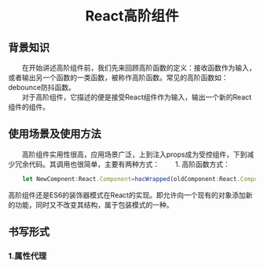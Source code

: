 <h1 align="center">React高阶组件</h1>

## 背景知识
<div>
　　在开始讲述高阶组件前，我们先来回顾高阶函数的定义：接收函数作为输入，或者输出另一个函数的一类函数，被称作高阶函数。常见的高阶函数如：debounce防抖函数。<br/>
　　对于高阶组件，它描述的便是接受React组件作为输入，输出一个新的React组件的组件。
</div>

## 使用场景及使用方法
<div>
　　高阶组件实用性很高，应用场景广泛，上到注入props成为受控组件，下到减少冗余代码。其调用也很简单，主要有两种方式：
　　1. 高阶函数方式：

```typescript
    let NewCompnent:React.Component=hocWrapped(oldComponent:React.Component):React.Component
```
高阶组件还是ES6的装饰器模式在React的实现。即允许向一个现有的对象添加新的功能，同时又不改变其结构，属于包装模式的一种。
</div>

## 书写形式

  ### 1.属性代理
